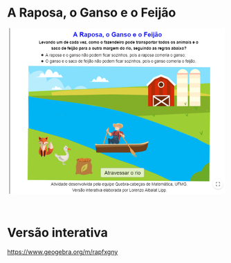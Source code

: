 # A Raposa, o Ganso e o Feijão

![](preview.png)

<br>

# Versão interativa

https://www.geogebra.org/m/rapfxgny